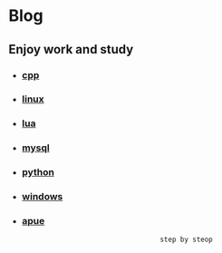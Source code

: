 # Blog


## Enjoy work and study

* ### [cpp](cpp/base.md)

* ### [linux](linux/base.md)

* ### [lua](lua/base.md)

* ### [mysql](mysql/base.md)

* ### [python](python/base.md)

* ### [windows](windows/base.md)

* ### [apue](apue/base.md)

                                        step by steop
